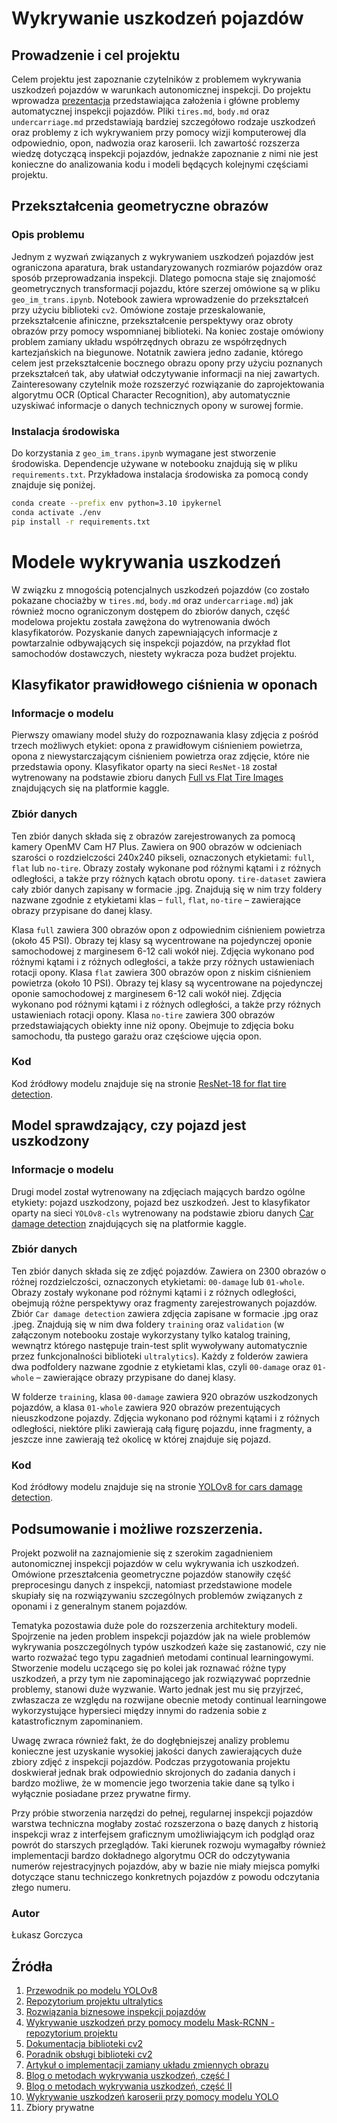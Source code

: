 # Wykrywanie uszkodzeń pojazdów

## Prowadzenie i cel projektu

Celem projektu jest zapoznanie czytelników z problemem wykrywania uszkodzeń pojazdów w warunkach autonomicznej inspekcji. Do projektu wprowadza [prezentacja](https://docs.google.com/presentation/d/1P974FfTYzp1ZDD83jIs0dkoAGUXZAxtcDl8DwjqhLTI/edit?usp=sharing) przedstawiająca założenia i główne problemy automatycznej inspekcji pojazdów. Pliki `tires.md`, `body.md` oraz `undercarriage.md` przedstawiają bardziej szczegółowo rodzaje uszkodzeń oraz problemy z ich wykrywaniem przy pomocy wizji komputerowej dla odpowiednio, opon, nadwozia oraz karoserii. Ich zawartość rozszerza wiedzę dotyczącą inspekcji pojazdów, jednakże zapoznanie z nimi nie jest konieczne do analizowania kodu i modeli będących kolejnymi częściami projektu.

## Przekształcenia geometryczne obrazów

### Opis problemu

Jednym z wyzwań związanych z wykrywaniem uszkodzeń pojazdów jest ograniczona aparatura, brak ustandaryzowanych rozmiarów pojazdów oraz sposób przeprowadzania inspekcji. 
Dlatego pomocna staje się znajomość geometrycznych transformacji pojazdu, które szerzej omówione są w pliku `geo_im_trans.ipynb`. Notebook zawiera wprowadzenie do przekształceń przy użyciu biblioteki `cv2`. 
Omówione zostaje przeskalowanie, przekształcenie afiniczne, przekształcenie perspektywy oraz obroty obrazów przy pomocy wspomnianej biblioteki. 
Na koniec zostaje omówiony problem zamiany układu współrzędnych obrazu ze współrzędnych kartezjańskich na biegunowe. 
Notatnik zawiera jedno zadanie, którego celem jest przekształcenie bocznego obrazu opony przy użyciu poznanych przekształceń tak, aby ułatwiał odczytywanie informacji na niej zawartych.
Zainteresowany czytelnik może rozszerzyć rozwiązanie do zaprojektowania algorytmu OCR (Optical Character Recognition), aby automatycznie uzyskiwać informacje o danych technicznych opony w surowej formie.

### Instalacja środowiska

Do korzystania z `geo_im_trans.ipynb` wymagane jest stworzenie środowiska. Dependencje używane w notebooku znajdują się w pliku `requirements.txt`.
Przykładowa instalacja środowiska za pomocą condy znajduje się poniżej.

```bash
conda create --prefix env python=3.10 ipykernel
conda activate ./env
pip install -r requirements.txt
```

# Modele wykrywania uszkodzeń

W związku z mnogością potencjalnych uszkodzeń pojazdów (co zostało pokazane chociażby w `tires.md`, `body.md` oraz `undercarriage.md`) jak również mocno ograniczonym dostępem do zbiorów danych, część modelowa projektu została zawężona do wytrenowania dwóch klasyfikatorów. Pozyskanie danych zapewniających informacje z powtarzalnie odbywających się inspekcji pojazdów, na przykład flot samochodów dostawczych, niestety wykracza poza budżet projektu.

## Klasyfikator prawidłowego ciśnienia w oponach

### Informacje o modelu

Pierwszy omawiany model służy do rozpoznawania klasy zdjęcia z pośród trzech możliwych etykiet: opona z prawidłowym ciśnieniem powietrza, opona z niewystarczającym ciśnieniem powietrza oraz zdjęcie, które nie przedstawia opony. 
Klasyfikator oparty na sieci `ResNet-18` został wytrenowany na podstawie zbioru danych [Full vs Flat Tire Images](https://www.kaggle.com/datasets/rhammell/full-vs-flat-tire-images) znajdujących się na platformie kaggle.

### Zbiór danych

Ten zbiór danych składa się z obrazów zarejestrowanych za pomocą kamery OpenMV Cam H7 Plus. Zawiera on 900 obrazów w odcieniach szarości o rozdzielczości 240x240 pikseli, oznaczonych etykietami: `full`, `flat` lub `no-tire`. Obrazy zostały wykonane pod różnymi kątami i z różnych odległości, a także przy różnych kątach obrotu opony. `tire-dataset` zawiera cały zbiór danych zapisany w formacie .jpg. Znajdują się w nim trzy foldery nazwane zgodnie z etykietami klas – `full`, `flat`, `no-tire` – zawierające obrazy przypisane do danej klasy.

Klasa `full` zawiera 300 obrazów opon z odpowiednim ciśnieniem powietrza (około 45 PSI). Obrazy tej klasy są wycentrowane na pojedynczej oponie samochodowej z marginesem 6-12 cali wokół niej. Zdjęcia wykonano pod różnymi kątami i z różnych odległości, a także przy różnych ustawieniach rotacji opony. Klasa `flat` zawiera 300 obrazów opon z niskim ciśnieniem powietrza (około 10 PSI). Obrazy tej klasy są wycentrowane na pojedynczej oponie samochodowej z marginesem 6-12 cali wokół niej. Zdjęcia wykonano pod różnymi kątami i z różnych odległości, a także przy różnych ustawieniach rotacji opony. Klasa `no-tire` zawiera 300 obrazów przedstawiających obiekty inne niż opony. Obejmuje to zdjęcia boku samochodu, tła pustego garażu oraz częściowe ujęcia opon.

### Kod

Kod źródłowy modelu znajduje się na stronie [ResNet-18 for flat tire detection](https://www.kaggle.com/code/ukaszgorczyca/notebooka782d36f54).

## Model sprawdzający, czy pojazd jest uszkodzony

### Informacje o modelu

Drugi model został wytrenowany na zdjęciach mających bardzo ogólne etykiety: pojazd uszkodzony, pojazd bez uszkodzeń. Jest to klasyfikator oparty na sieci `YOLOv8-cls` wytrenowany na podstawie zbioru danych [Car damage detection](https://www.kaggle.com/datasets/anujms/car-damage-detection) znajdujących się na platformie kaggle.

### Zbiór danych

Ten zbiór danych składa się ze zdjęć pojazdów. Zawiera on 2300 obrazów o różnej rozdzielczości, oznaczonych etykietami: `00-damage` lub `01-whole`. Obrazy zostały wykonane pod różnymi kątami i z różnych odległości, obejmują różne perspektywy oraz fragmenty zarejestrowanych pojazdów. Zbiór `Car damage detection` zawiera zdjęcia zapisane w formacie .jpg oraz .jpeg. Znajdują się w nim dwa foldery `training` oraz `validation` (w załączonym notebooku zostaje wykorzystany tylko katalog training, wewnątrz którego następuje train-test split wywoływany automatycznie przez funkcjonalności biblioteki `ultralytics`). Każdy z folderów zawiera dwa podfoldery nazwane zgodnie z etykietami klas, czyli  `00-damage` oraz `01-whole` – zawierające obrazy przypisane do danej klasy.

W folderze `training`, klasa `00-damage` zawiera 920 obrazów uszkodzonych pojazdów, a klasa `01-whole` zawiera 920 obrazów prezentujących nieuszkodzone pojazdy. Zdjęcia wykonano pod różnymi kątami i z różnych odległości, niektóre pliki zawierają całą figurę pojazdu, inne fragmenty, a jeszcze inne zawierają też okolicę w której znajduje się pojazd.

### Kod

Kod źródłowy modelu znajduje się na stronie [YOLOv8 for cars damage detection](https://www.kaggle.com/code/ukaszgorczyca/notebook1c851a9f24).

## Podsumowanie i możliwe rozszerzenia.

Projekt pozwolił na zaznajomienie się z szerokim zagadnieniem autonomicznej inspekcji pojazdów w celu wykrywania ich uszkodzeń. 
Omówione przeształcenia geometryczne pojazdów stanowiły część preprocesingu danych z inspekcji, natomiast przedstawione modele skupiały się na rozwiązywaniu szczególnych problemów związanych z oponami i z generalnym stanem pojazdów.

Tematyka pozostawia duże pole do rozszerzenia architektury modeli. 
Spojrzenie na jeden problem inspekcji pojazdów jak na wiele problemów wykrywania poszczególnych typów uszkodzeń każe się zastanowić, czy nie warto rozważać tego typu zagadnień metodami continual learningowymi.
Stworzenie modelu uczącego się po kolei jak roznawać różne typy uszkodzeń, a przy tym nie zapominającego jak rozwiązywać poprzednie problemy, stanowi duże wyzwanie. 
Warto jednak jest mu się przyjrzeć, zwłaszacza ze względu na rozwijane obecnie metody continual learningowe wykorzystujące hypersieci między innymi do radzenia sobie z katastroficznym zapominaniem.

Uwagę zwraca również fakt, że do dogłębniejszej analizy problemu konieczne jest uzyskanie wysokiej jakości danych zawierających duże zbiory zdjęć z inspekcji pojazdów. 
Podczas przygotowania projektu doskwierał jednak brak odpowiednio skrojonych do zadania danych i bardzo możliwe, że w momencie jego tworzenia takie dane są tylko i wyłącznie posiadane przez prywatne firmy.

Przy próbie stworzenia narzędzi do pełnej, regularnej inspekcji pojazdów warstwa techniczna mogłaby zostać rozszerzona o bazę danych z historią inspekcji wraz z interfejsem graficznym umożliwiającym ich podgląd oraz powrót do starszych przeglądów.
Taki kierunek rozwoju wymagałby również implementacji bardzo dokładnego algorytmu OCR do odczytywania numerów rejestracyjnych pojazdów, aby w bazie nie miały miejsca pomyłki dotyczące stanu techniczego konkretnych pojazdów z powodu odczytania złego numeru.

### Autor
Łukasz Gorczyca

## Źródła

1. [Przewodnik po modelu YOLOv8](https://medium.com/data-science/the-comprehensive-guide-to-training-and-running-yolov8-models-on-custom-datasets-22946da259c3)
2. [Repozytorium projektu ultralytics](https://github.com/ultralytics/ultralytics)
3. [Rozwiązania biznesowe inspekcji pojazdów](https://www.uveye.com/)
4. [Wykrywanie uszkodzeń przy pomocy modelu Mask-RCNN - repozytorium projektu](https://github.com/basel-ay/Automated-Car-Damage-Detection)
5. [Dokumentacja biblioteki cv2](https://huningxin.github.io/opencv_docs/da/d54/group__imgproc__transform.html)
6. [Poradnik obsługi biblioteki cv2](https://theailearner.com/image-processing/)
7. [Artykuł o implementacji zamiany układu zmiennych obrazu](https://medium.com/@sharadsiddanagoudar/converting-cartesian-image-to-polar-image-ab8522b72b50)
8. [Blog o metodach wykrywania uszkodzeń, część I](https://inspektlabs.com/blog/car-damage-detection-using-ai-methodology-and-approach-for-high-accuracy/)
9. [Blog o metodach wykrywania uszkodzeń, część II](https://inspektlabs.com/blog/ai-car-damage-detection-how-it-works-part-2/)
10. [Wykrywanie uszkodzeń karoserii przy pomocy modelu YOLO](https://www.researchgate.net/publication/370536558_Detects_Damage_Car_Body_using_YOLO_Deep_Learning_Algorithm)
11. Zbiory prywatne
